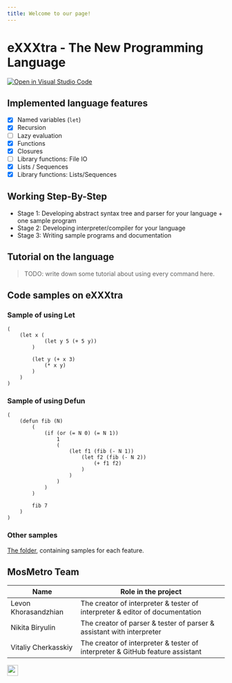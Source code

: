 ```yaml
---
title: Welcome to our page!
---
```

# eXXXtra - The New Programming Language
[![Open in Visual Studio Code](https://classroom.github.com/assets/open-in-vscode-718a45dd9cf7e7f842a935f5ebbe5719a5e09af4491e668f4dbf3b35d5cca122.svg)](https://classroom.github.com/online_ide?assignment_repo_id=12420066&assignment_repo_type=AssignmentRepo)

## Implemented language features

* [x] Named variables (`let`)
* [x] Recursion
* [ ] Lazy evaluation
* [x] Functions
* [x] Closures
* [ ] Library functions: File IO
* [x] Lists / Sequences
* [x] Library functions: Lists/Sequences

## Working Step-By-Step

* Stage 1: Developing abstract syntax tree and parser for your language + one sample program
* Stage 2: Developing interpreter/compiler for your language
* Stage 3: Writing sample programs and documentation

## Tutorial on the language
> TODO: write down some tutorial about using every command here.

## Code samples on eXXXtra

### Sample of using Let
```xxx
(
    (let x (
            (let y 5 (+ 5 y))
        )
        
        (let y (+ x 3)
            (* x y)
        )
    )
)
```

### Sample of using Defun
```xxx
(
    (defun fib (N)
        (
            (if (or (= N 0) (= N 1)) 
                1
                (
                    (let f1 (fib (- N 1))
                        (let f2 (fib (- N 2))
                            (+ f1 f2)
                        )
                    )
                )
            )
        )
        
        fib 7
    )
)
```

### Other samples
[The folder](https://github.com/MAILabs-Edu-2023/fp-compiler-lab-mosmetro/tree/main/examples), containing samples for each feature.

## MosMetro Team

| Name                 | Role in the project                                                           |
| ---                  | ---                                                                           |
| Levon Khorasandzhian | The creator of interpreter & tester of interpreter & editor of documentation  |
| Nikita Biryulin      | The creator of parser & tester of parser & assistant with interpreter         |
| Vitaliy Cherkasskiy  | The creator of interpreter & tester of interpreter & GitHub feature assistant |

<img src="https://soshnikov.com/images/byhuman_en.png" height="25px"/>
